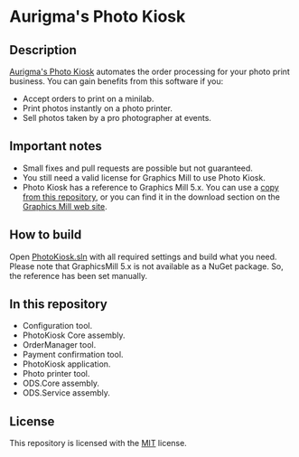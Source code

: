 # Aurigma's Photo Kiosk

## Description

[Aurigma's Photo Kiosk](https://photokiosk.aurigma.com/) automates the order processing for your photo print business. You can gain benefits from this software if you:
- Accept orders to print on a minilab.
- Print photos instantly on a photo printer.
- Sell photos taken by a pro photographer at events.

## Important notes

- Small fixes and pull requests are possible but not guaranteed.
- You still need a valid license for Graphics Mill to use Photo Kiosk.
- Photo Kiosk has a reference to Graphics Mill 5.x. You can use a [copy from this repository](3rdPartyComponents/GraphicsMill), or you can find it in the download section on the [Graphics Mill web site](https://www.graphicsmill.com/downloads).


## How to build

Open [PhotoKiosk.sln](PhotoKiosk.sln) with all required settings and build what you need. Please note that GraphicsMill 5.x is not available as a NuGet package. So, the reference has been set manually.

## In this repository

- Configuration tool.
- PhotoKiosk Core assembly.
- OrderManager tool.
- Payment confirmation tool.
- PhotoKiosk application.
- Photo printer tool.
- ODS.Core assembly.
- ODS.Service assembly.

## License

This repository is licensed with the [MIT](LICENSE) license.